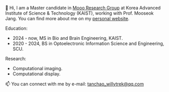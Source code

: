 👋 Hi, I am a Master candidate in [Mooo Research Group](https://mooolab.kaist.ac.kr/index.html) at 
Korea Advanced Institute of Science & Technology (KAIST), working with Prof. Mooseok Jang. You can find more about me on my [personal website](https://willytrek.github.io/ChaoTan.github.io/).


Education:  
- 2024 - now, MS in Bio and Brain Engineering, KAIST.   
- 2020 - 2024, BS in Optoelectronic Information Science and Engineering, SCU.

Research:
- Computational imaging. 
- Computational display.

📫 You can connect with me by e-mail: tanchao_willytrek@qq.com